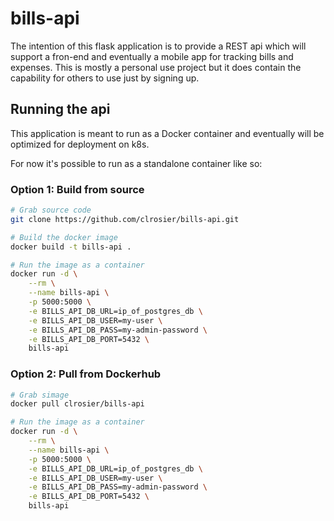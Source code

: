 # bills-api

The intention of this flask application is to provide a REST api which will support a fron-end
and eventually a mobile app for tracking bills and expenses.  This is mostly a personal use project but it does contain the capability for others to use just by signing up.

## Running the api
This application is meant to run as a Docker container and eventually will be optimized for deployment on k8s.

For now it's possible to run as a standalone container like so:

### Option 1: Build from source
```bash
# Grab source code
git clone https://github.com/clrosier/bills-api.git

# Build the docker image
docker build -t bills-api .

# Run the image as a container
docker run -d \
    --rm \
    --name bills-api \
    -p 5000:5000 \
    -e BILLS_API_DB_URL=ip_of_postgres_db \
    -e BILLS_API_DB_USER=my-user \
    -e BILLS_API_DB_PASS=my-admin-password \
    -e BILLS_API_DB_PORT=5432 \
    bills-api
```

### Option 2: Pull from Dockerhub
```bash
# Grab simage
docker pull clrosier/bills-api

# Run the image as a container
docker run -d \
    --rm \
    --name bills-api \
    -p 5000:5000 \
    -e BILLS_API_DB_URL=ip_of_postgres_db \
    -e BILLS_API_DB_USER=my-user \
    -e BILLS_API_DB_PASS=my-admin-password \
    -e BILLS_API_DB_PORT=5432 \
    bills-api
```
